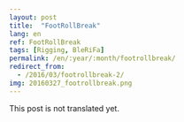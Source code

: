 ```yaml
---
layout: post
title:  "FootRollBreak"
lang: en
ref: FootRollBreak
tags: [Rigging, BleRiFa]
permalink: /en/:year/:month/footrollbreak/
redirect_from:
  - /2016/03/footrollbreak-2/
img: 20160327_footrollbreak.png
---
```


This post is not translated yet.
